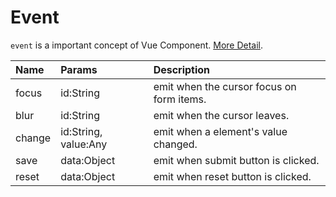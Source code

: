 # Event

`event` is a important concept of Vue Component. [More Detail](https://vuejs.org/v2/guide/components.html#Custom-Events).

Name | Params | Description
:--- | :--- | :---
focus | id:String | emit when the cursor focus on form items.
blur | id:String | emit when the cursor leaves.
change | id:String, value:Any | emit when a element's value changed.
save | data:Object | emit when submit button is clicked.
reset | data:Object | emit when reset button is clicked.